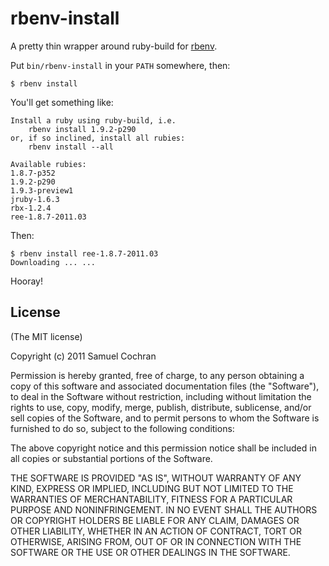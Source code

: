 # rbenv-install

A pretty thin wrapper around ruby-build for [rbenv](https://github.com/sstephenson/rbenv).

Put `bin/rbenv-install` in your `PATH` somewhere, then:

    $ rbenv install

You'll get something like:

    Install a ruby using ruby-build, i.e.
        rbenv install 1.9.2-p290
    or, if so inclined, install all rubies:
        rbenv install --all

    Available rubies:
    1.8.7-p352
    1.9.2-p290
    1.9.3-preview1
    jruby-1.6.3
    rbx-1.2.4
    ree-1.8.7-2011.03

Then:

    $ rbenv install ree-1.8.7-2011.03
    Downloading ... ...

Hooray!

## License

(The MIT license)

Copyright (c) 2011 Samuel Cochran

Permission is hereby granted, free of charge, to any person obtaining
a copy of this software and associated documentation files (the
"Software"), to deal in the Software without restriction, including
without limitation the rights to use, copy, modify, merge, publish,
distribute, sublicense, and/or sell copies of the Software, and to
permit persons to whom the Software is furnished to do so, subject to
the following conditions:

The above copyright notice and this permission notice shall be
included in all copies or substantial portions of the Software.

THE SOFTWARE IS PROVIDED "AS IS", WITHOUT WARRANTY OF ANY KIND,
EXPRESS OR IMPLIED, INCLUDING BUT NOT LIMITED TO THE WARRANTIES OF
MERCHANTABILITY, FITNESS FOR A PARTICULAR PURPOSE AND
NONINFRINGEMENT. IN NO EVENT SHALL THE AUTHORS OR COPYRIGHT HOLDERS BE
LIABLE FOR ANY CLAIM, DAMAGES OR OTHER LIABILITY, WHETHER IN AN ACTION
OF CONTRACT, TORT OR OTHERWISE, ARISING FROM, OUT OF OR IN CONNECTION
WITH THE SOFTWARE OR THE USE OR OTHER DEALINGS IN THE SOFTWARE.
